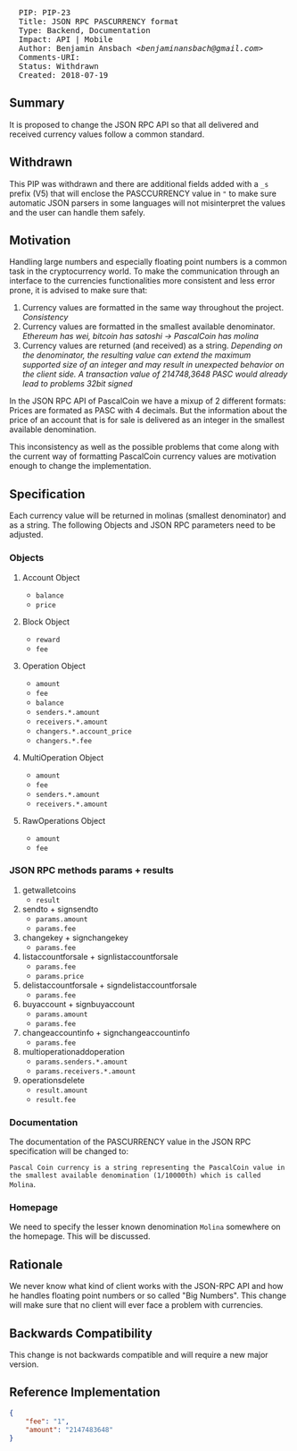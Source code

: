 <pre>
  PIP: PIP-23
  Title: JSON RPC PASCURRENCY format
  Type: Backend, Documentation
  Impact: API | Mobile
  Author: Benjamin Ansbach <i>&lt;benjaminansbach@gmail.com&gt;</i>
  Comments-URI: 
  Status: Withdrawn
  Created: 2018-07-19
</pre>

## Summary

It is proposed to change the JSON RPC API so that all delivered and received currency values follow a common standard.

## Withdrawn

This PIP was withdrawn and there are additional fields added with a `_s` prefix (V5) that will enclose the PASCCURRENCY value in `"` to make sure automatic JSON parsers in some languages will not misinterpret the values and the user can handle them safely.

## Motivation

Handling large numbers and especially floating point numbers is a common task in the cryptocurrency world. To make the communication through an interface to the currencies functionalities more consistent and less error prone, it is advised to make sure that: 

1. Currency values are formatted in the same way throughout the project.
   _Consistency_
2. Currency values are formatted in the smallest available denominator.
   _Ethereum has wei, bitcoin has satoshi -> PascalCoin has molina_
3. Currency values are returned (and received) as a string.
   _Depending on the denominator, the resulting value can extend the maximum supported size of an integer and may result in unexpected behavior on the client side. A transaction value of 214748,3648 PASC would already lead to problems 32bit signed_

In the JSON RPC API of PascalCoin we have a mixup of 2 different formats: Prices are formated as PASC with 4 decimals. But the information about the price of an account that is for sale is delivered as an integer in the smallest available denomination.

This inconsistency as well as the possible problems that come along with the current way of formatting PascalCoin currency values are motivation enough to change the implementation.

## Specification

Each currency value will be returned in molinas (smallest denominator) and as a string. The following Objects and JSON RPC parameters need to be adjusted.

### Objects

1. Account Object
   - `balance`
   - `price`

2. Block Object
   - `reward`
   - `fee`

3. Operation Object
   - `amount`
   - `fee`
   - `balance`
   - `senders.*.amount`
   - `receivers.*.amount`
   - `changers.*.account_price`
   - `changers.*.fee`
   
4. MultiOperation Object
   - `amount`
   - `fee`
   - `senders.*.amount`
   - `receivers.*.amount`

5. RawOperations Object
   - `amount`
   - `fee`
   
### JSON RPC methods params + results

1. getwalletcoins
   - `result`
2. sendto + signsendto
   - `params.amount`
   - `params.fee`
3. changekey + signchangekey
   - `params.fee`
4. listaccountforsale + signlistaccountforsale
   - `params.fee`
   - `params.price`
5. delistaccountforsale + signdelistaccountforsale
   - `params.fee`
6. buyaccount + signbuyaccount
   - `params.amount`
   - `params.fee`
7. changeaccountinfo + signchangeaccountinfo
   - `params.fee`
8. multioperationaddoperation
   - `params.senders.*.amount`
   - `params.receivers.*.amount`
9. operationsdelete
   - `result.amount`
   - `result.fee`

### Documentation

The documentation of the PASCURRENCY value in the JSON RPC specification will be changed to:

`Pascal Coin currency is a string representing the PascalCoin value in the smallest available denomination (1/10000th) which is called Molina`.

### Homepage

We need to specify the lesser known denomination `Molina` somewhere on the homepage. This will be discussed.

## Rationale

We never know what kind of client works with the JSON-RPC API and how he handles floating point numbers or so called "Big Numbers". This change will make sure that no client will ever face a problem with currencies. 

## Backwards Compatibility

This change is not backwards compatible and will require a new major version.

## Reference Implementation

```json
{
    "fee": "1",
    "amount": "2147483648"
}
```
